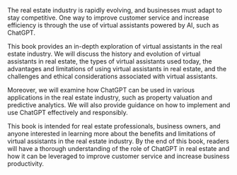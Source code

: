 

The real estate industry is rapidly evolving, and businesses must adapt to stay competitive. One way to improve customer service and increase efficiency is through the use of virtual assistants powered by AI, such as ChatGPT.

This book provides an in-depth exploration of virtual assistants in the real estate industry. We will discuss the history and evolution of virtual assistants in real estate, the types of virtual assistants used today, the advantages and limitations of using virtual assistants in real estate, and the challenges and ethical considerations associated with virtual assistants.

Moreover, we will examine how ChatGPT can be used in various applications in the real estate industry, such as property valuation and predictive analytics. We will also provide guidance on how to implement and use ChatGPT effectively and responsibly.

This book is intended for real estate professionals, business owners, and anyone interested in learning more about the benefits and limitations of virtual assistants in the real estate industry. By the end of this book, readers will have a thorough understanding of the role of ChatGPT in real estate and how it can be leveraged to improve customer service and increase business productivity.
